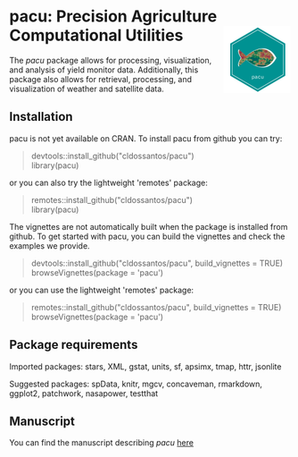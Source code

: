 # pacu: Precision Agriculture Computational Utilities <img src="man/figures/logo.png" align="right" height="120" alt="" />

The *pacu* package allows for processing, visualization, and analysis of yield monitor data. Additionally, this package also allows for retrieval, processing, and visualization of weather and satellite data.


## Installation

pacu is not yet available on CRAN. To install pacu from github you can try:

> devtools::install_github("cldossantos/pacu")\
> library(pacu)

or you can also try the lightweight 'remotes' package:

> remotes::install_github("cldossantos/pacu")\
> library(pacu)

The vignettes are not automatically built when the package is installed from github. To get started with pacu, you can build the vignettes and check the examples we provide.

> devtools::install_github("cldossantos/pacu", build_vignettes = TRUE)\
> browseVignettes(package = 'pacu')

or you can use the lightweight 'remotes' package:

> remotes::install_github("cldossantos/pacu", build_vignettes = TRUE)\
> browseVignettes(package = 'pacu')


## Package requirements

Imported packages: stars, XML, gstat, units, sf, apsimx, tmap, httr, jsonlite

Suggested packages: spData, knitr, mgcv, concaveman, rmarkdown, ggplot2, patchwork, nasapower, testthat

## Manuscript

You can find the manuscript describing *pacu* [here](https://authors.elsevier.com/sd/article/S2352-7110(24)00341-8)
